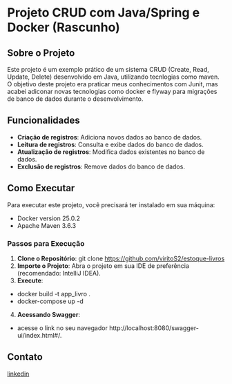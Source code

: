 # Projeto CRUD com Java/Spring e Docker (Rascunho)

## Sobre o Projeto

Este projeto é um exemplo prático de um sistema CRUD (Create, Read, Update, Delete) desenvolvido em Java, utilizando tecnlogias como
maven. O objetivo deste projeto era praticar meus conhecimentos com Junit, mas acabei adiconar novas tecnologias como docker e flyway para migrações de banco de dados durante o desenvolvimento.

## Funcionalidades

- **Criação de registros**: Adiciona novos dados ao banco de dados.
- **Leitura de registros**: Consulta e exibe dados do banco de dados.
- **Atualização de registros**: Modifica dados existentes no banco de dados.
- **Exclusão de registros**: Remove dados do banco de dados.

## Como Executar

Para executar este projeto, você precisará ter instalado em sua máquina:
- Docker version 25.0.2
- Apache Maven 3.6.3

### Passos para Execução

1. **Clone o Repositório**: git clone https://github.com/viritoS2/estoque-livros
2. **Importe o Projeto**: Abra o projeto em sua IDE de preferência (recomendado: IntelliJ IDEA).
3. **Execute**: 
- docker build -t app_livro .
- docker-compose up -d 
4. **Acessando Swagger**:
-  acesse o link no seu navegador http://localhost:8080/swagger-ui/index.html#/.

## Contato

[linkedin](https://www.linkedin.com/in/vitor-amorim-4839b41b4/)